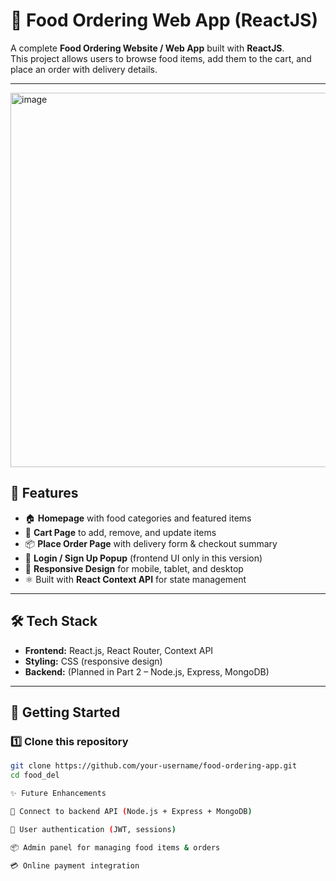 # 🍔 Food Ordering Web App (ReactJS)

A complete **Food Ordering Website / Web App** built with **ReactJS**.  
This project allows users to browse food items, add them to the cart, and place an order with delivery details.

---
<img width="1341" height="599" alt="image" src="https://github.com/user-attachments/assets/c3db464a-c0e1-4c52-938d-e96b9b9e672e" />



## 📌 Features
- 🏠 **Homepage** with food categories and featured items  
- 🛒 **Cart Page** to add, remove, and update items  
- 📦 **Place Order Page** with delivery form & checkout summary  
- 🔑 **Login / Sign Up Popup** (frontend UI only in this version)  
- 📱 **Responsive Design** for mobile, tablet, and desktop  
- ⚛️ Built with **React Context API** for state management  

---

## 🛠️ Tech Stack
- **Frontend:** React.js, React Router, Context API  
- **Styling:** CSS (responsive design)  
- **Backend:** (Planned in Part 2 – Node.js, Express, MongoDB)  

---

## 🚀 Getting Started

### 1️⃣ Clone this repository
```bash
git clone https://github.com/your-username/food-ordering-app.git
cd food_del

✨ Future Enhancements

🔄 Connect to backend API (Node.js + Express + MongoDB)

👤 User authentication (JWT, sessions)

📦 Admin panel for managing food items & orders

💳 Online payment integration
